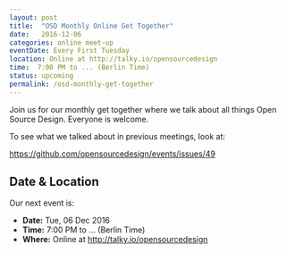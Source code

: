 ```yaml
---
layout: post
title:  "OSD Monthly Online Get Together"
date:   2016-12-06
categories: online meet-up
eventDate: Every First Tuesday
location: Online at http://talky.io/opensourcedesign
time:  7:00 PM to ... (Berlin Time)
status: upcoming
permalink: /osd-monthly-get-together
---
```


Join us for our monthly get together where we talk about all things Open Source Design. Everyone is welcome. 

To see what we talked about in previous meetings, look at:

https://github.com/opensourcedesign/events/issues/49

## Date & Location

Our next event is:

- **Date:** Tue, 06 Dec 2016
- **Time:** 7:00 PM to ... (Berlin Time)
- **Where:** Online at http://talky.io/opensourcedesign
